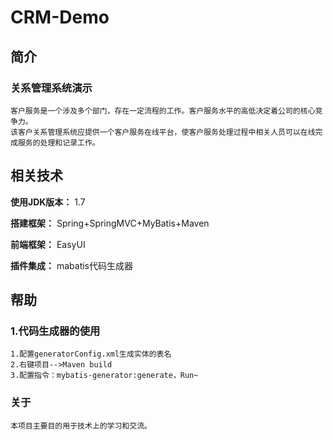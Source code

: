 # CRM-Demo

## 简介

### 关系管理系统演示
	客户服务是一个涉及多个部门，存在一定流程的工作。客户服务水平的高低决定着公司的核心竞争力。
	该客户关系管理系统应提供一个客户服务在线平台，使客户服务处理过程中相关人员可以在线完成服务的处理和记录工作。

## 相关技术

**使用JDK版本：** 1.7

**搭建框架：** Spring+SpringMVC+MyBatis+Maven

**前端框架：** EasyUI

**插件集成：** mabatis代码生成器

## 帮助

### 1.代码生成器的使用
```
1.配置generatorConfig.xml生成实体的表名
2.右键项目-->Maven build
3.配置指令：mybatis-generator:generate，Run~
```

### 关于
```
本项目主要目的用于技术上的学习和交流。
```